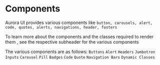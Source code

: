 # Components

Aurora UI provides various components like `button, carousels, alert, code, quotes, alerts, navigations, header, footers`

To learn more about the components and the classes required to render them , see the respective subheader for the various components

The various components are as follows:
`Buttons`
`Alert`
`Headers`
`Jumbotron`
`Inputs`
`Carousel`
`Pill`
`Badges`
`Code`
`Quote`
`Navigation Bars`
`Dynamic Classes`
